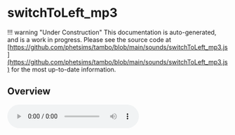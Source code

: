 # switchToLeft_mp3

!!! warning "Under Construction"
    This documentation is auto-generated, and is a work in progress. Please see the source code at
    [https://github.com/phetsims/tambo/blob/main/sounds/switchToLeft_mp3.js](https://github.com/phetsims/tambo/blob/main/sounds/switchToLeft_mp3.js) for the most up-to-date information.

## Overview


<audio controls id="doc-audio">
<script type="module">
import { switchToLeft_mp3 } from '/lib/scenerystack.esm.min.js';
import { audioBufferToURL } from '/js/audioBufferToURL.js';

switchToLeft_mp3.audioBufferProperty.lazyLink( async audioBuffer => {
  document.querySelector( '#doc-audio' ).src = await audioBufferToURL( audioBuffer );
} );
</script>



## Source Code

See the source for [switchToLeft_mp3.js](https://github.com/phetsims/tambo/blob/main/sounds/switchToLeft_mp3.js) in the [tambo](https://github.com/phetsims/tambo) repository.
